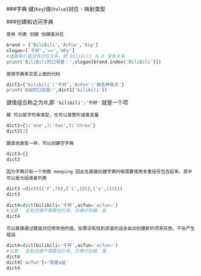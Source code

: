 ###字典
键(`Key`)值(`Value`)对应 - 映射类型

###创建和访问字典

`使用 列表 创建 伪键值对应`
```python
brand = ['BiliBili','AcFun','Dig']
slogan=['干杯','==','Why']
#值跟索引值没有对应关系，即 bilibili 与 0 没有关系
print('BiliBili的口号是：',slogan[brand.index('BiliBili')])
```

`使用字典来实现上面的代码`

```python
dict1={'bilibili':'干杯','AcFun':'被各种收买'}
print('B站的口还是:',dict1['bilibili'])
```

键值组合称之为`项`,即 `'bilibili':'干杯'` 就是一个项

`键 可以是字符串类型，也可以是整形或者变量`
```python
dict2={1:'one',2:'two',3:'three'}
dict2[2]
```

`跟其他类型一样，可以创建空字典`

```python
dict3={}
dict3
```

`因为字典只有一个参数 meeping 因此在直接创建字典时候需要使用多重括号包含起来，其中可以是元组或者列表`
```python
dict3 =dict((('F',70),('i',105),('s',115)))
dict3
```

```python
dict4=dict(bilibili='干杯',acfun='acfun~')
#注意： 此处的键不需要加引号，方便识别键、值
dict4
```


`可以直接通过键值对应修改他的值，如果没有找到该值的话会自动创建新的项来存放，不会产生错误`

```python
dict4=dict(bilibili='干杯',acfun='acfun~')
#注意： 此处的键不需要加引号，方便识别键、值
dict4
dict4['acfun']='我是a站'
dict4
```